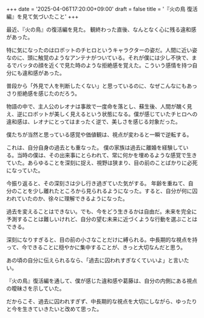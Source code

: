 +++
date = '2025-04-06T17:20:00+09:00'
draft = false
title = '『火の鳥 復活編』を見て気づいたこと'
+++

最近、『火の鳥』の復活編を見た。
観終わった直後、なんとなく心に残る違和感があった。

特に気になったのはロボットのチヒロというキャラクターの姿だ。人間に近い姿なのに、頭に触覚のようなアンテナがついている。それが僕には少し不快で、まるでバッタの顔を近くで見た時のような拒絶感を覚えた。こういう感情を持つ自分にも違和感があった。

普段から「外見で人を判断したくない」と思っているのに、なぜこんなにもあっさり拒絶感を感じたのだろう。

物語の中で、主人公のレオナは事故で一度命を落とし、蘇生後、人間が醜く見え、逆にロボットが美しく見えるという状態になる。僕が感じていたチヒロへの違和感は、レオナにとってはまったく逆で、美しさを感じる対象だった。

僕たちが当然と思っている感覚や価値観は、視点が変わると一瞬で逆転する。

これは、自分自身の過去とも重なった。
僕の家族は過去に離婚を経験している。当時の僕は、その出来事にとらわれて、常に何かを埋めるような感覚で生きていた。あらゆることを深刻に捉え、視野は狭まり、目の前のことばかりに必死になっていた。

今振り返ると、その深刻さは少し行き過ぎていた気がする。
年齢を重ねて、自分のことを少し離れたところから見られるようになった。すると、自分が何に囚われていたのか、徐々に理解できるようになった。

過去を変えることはできない。でも、今をどう生きるかは自由だ。未来を完全に予測することは難しいけれど、自分の望む未来に近づくような行動を選ぶことはできる。

深刻になりすぎると、目の前の小さなことだけに縛られる。中長期的な視点を持って、今できることに穏やかに集中することが、きっと大切なんだと思う。

あの頃の自分に伝えられるなら、「過去に囚われすぎなくていいよ」と言いたい。

『火の鳥』復活編を通して、僕が感じた違和感や葛藤は、自分の内側にある視点の曖昧さを示していた。

だからこそ、過去に囚われすぎず、中長期的な視点を大切にしながら、ゆったりと今を生きていきたいと改めて思った。